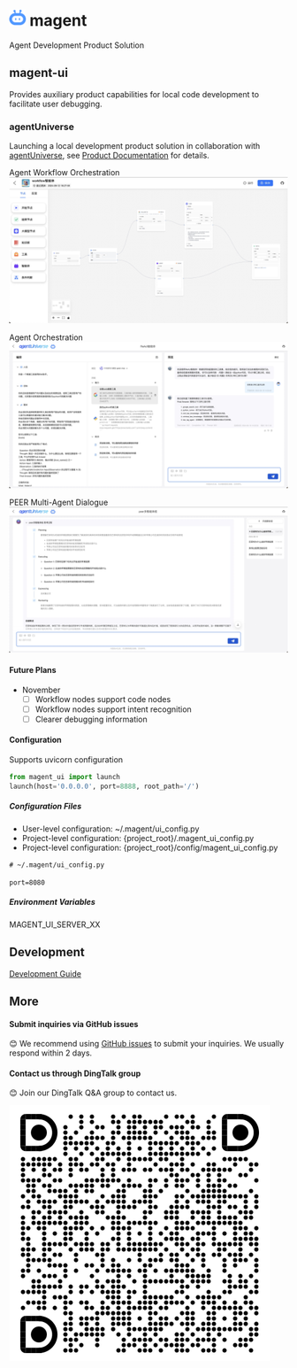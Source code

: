 # <img src="./docs/site/public/logo.svg" width="30"> magent

Agent Development Product Solution

## magent-ui

Provides auxiliary product capabilities for local code development to facilitate user debugging.

### agentUniverse

Launching a local development product solution in collaboration with [agentUniverse](https://github.com/alipay/agentUniverse), see [Product Documentation](https://github.com/alipay/agentUniverse/blob/master/docs/guidebook/zh/10_1_1_%E4%BA%A7%E5%93%81%E5%8C%96%E5%B9%B3%E5%8F%B0%E5%BF%AB%E9%80%9F%E5%BC%80%E5%A7%8B.md) for details.

Agent Workflow Orchestration
![Agent Workflow Orchestration](./docs/assets/au-flow.jpg)

Agent Orchestration
![Agent Orchestration](./docs/assets/au-react-dev.jpg)

PEER Multi-Agent Dialogue
![PEER Multi-Agent Dialogue](./docs/assets/au-peer-chat.jpg)

#### Future Plans

- November
  - [ ] Workflow nodes support code nodes
  - [ ] Workflow nodes support intent recognition
  - [ ] Clearer debugging information

#### Configuration

Supports uvicorn configuration

```python
from magent_ui import launch
launch(host='0.0.0.0', port=8888, root_path='/')
```

##### Configuration Files

- User-level configuration: ~/.magent/ui_config.py
- Project-level configuration: {project_root}/.magent_ui_config.py
- Project-level configuration: {project_root}/config/magent_ui_config.py

```
# ~/.magent/ui_config.py

port=8080
```

##### Environment Variables

MAGENT_UI_SERVER_XX

## Development

[Development Guide](./docs/CONTRIBUTING.md)

## More

#### Submit inquiries via GitHub issues

😊 We recommend using [GitHub issues](https://github.com/difizen/magent/issues) to submit your inquiries. We usually respond within 2 days.

#### Contact us through DingTalk group

😊 Join our DingTalk Q&A group to contact us.

![](./docs/site/public/magent-dingding-group.png)
